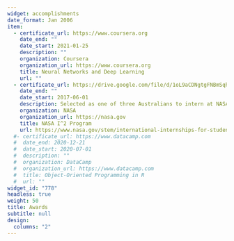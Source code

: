 ```yaml
---
widget: accomplishments
date_format: Jan 2006
item:
  - certificate_url: https://www.coursera.org
    date_end: ""
    date_start: 2021-01-25
    description: ""
    organization: Coursera
    organization_url: https://www.coursera.org
    title: Neural Networks and Deep Learning
    url: ""
  - certificate_url: https://drive.google.com/file/d/1oL9aCDNgtgFNBmSqhJLPdF5FA2mQEGp4/view?usp=sharing
    date_end: ""
    date_start: 2017-06-01
    description: Selected as one of three Australians to intern at NASA Ames Research Center.
    organization: NASA
    organization_url: https://nasa.gov
    title: NASA I^2 Program
    url: https://www.nasa.gov/stem/international-internships-for-students.html
  #- certificate_url: https://www.datacamp.com
  #  date_end: 2020-12-21
  #  date_start: 2020-07-01
  #  description: ""
  #  organization: DataCamp
  #  organization_url: https://www.datacamp.com
  #  title: Object-Oriented Programming in R
  #  url: ""
widget_id: "778"
headless: true
weight: 50
title: Awards
subtitle: null
design:
  columns: "2"
---
```

<!--Accomplish&shy;ments-->

